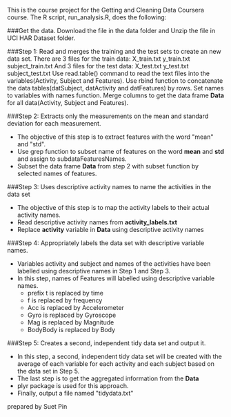 This is the course project for the Getting and Cleaning Data Coursera course. 
The R script, run_analysis.R, does the following:

###Get the data.
Download the file in the data folder and Unzip the file in UCI HAR Dataset folder.

###Step 1: Read and merges the training and the test sets to create an new data set.
There are 3 files for the train data:
  X_train.txt
  y_train.txt
  subject_train.txt
And 3 files for the test data:
  X_test.txt
  y_test.txt
  subject_test.txt
Use read.table() command to read the text files into the variables(Activity, Subject and Features).
Use rbind function to concatenate the data tables(datSubject, datActivity and datFeatures) by rows.
Set names to variables with names function.
Merge columns to get the data frame **Data** for all data(Activity, Subject and Features).

###Step 2: Extracts only the measurements on the mean and standard deviation for each measurement.
* The objective of this step is to extract features with the word "mean" and "std".
* Use grep function to subset name of features on the word **mean** and **std** and assign to subdataFeaturesNames.
* Subset the data frame **Data** from step 2 with subset function by selected names of features.

###Step 3: Uses descriptive activity names to name the activities in the data set
* The objective of this step is to map the activity labels to their actual activity names.
* Read descriptive activity names from **activity_labels.txt**
* Replace **activity** variable in **Data** using descriptive activity names

###Step 4: Appropriately labels the data set with descriptive variable names.
* Variables activity and subject and names of the activities have been labelled using descriptive names in Step 1 and Step 3.
* In this step, names of Features will labelled using descriptive variable names.
  * prefix t is replaced by time
  * f is replaced by frequency
  * Acc is replaced by Accelerometer
  * Gyro is replaced by Gyroscope
  * Mag is replaced by Magnitude
  * BodyBody is replaced by Body
       
###Step 5: Creates a second, independent tidy data set and output it.
* In this step, a second, independent tidy data set will be created with the average of each variable for each activity and
  each subject based on the data set in Step 5.
* The last step is to get the aggregated information from the **Data**
* plyr package is used for this approach.
* Finally, output a file named "tidydata.txt"

prepared by Suet Pin
